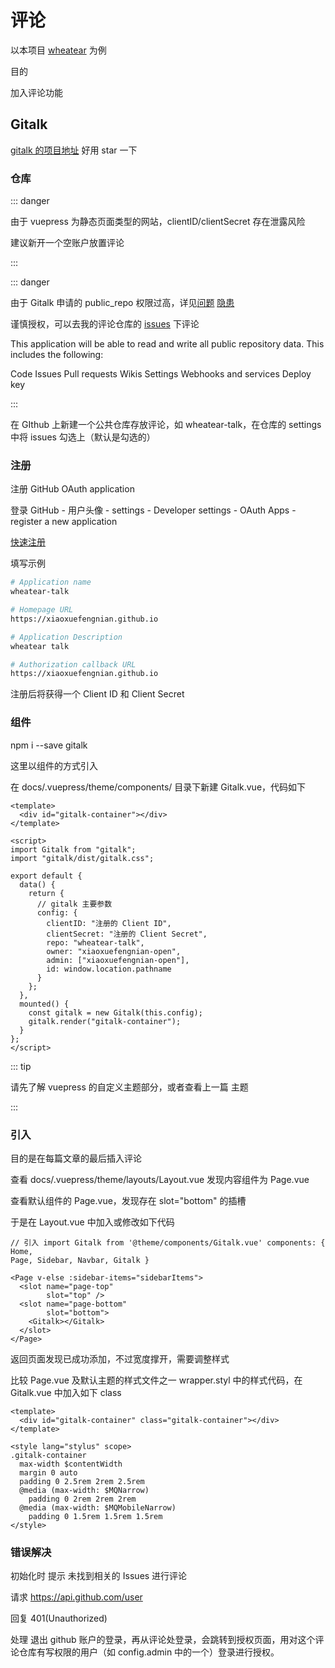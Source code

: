 # 评论

以本项目 [wheatear](https://github.com/xiaoxuefengnian/wheatear) 为例

目的

加入评论功能

## Gitalk

[gitalk 的项目地址](https://github.com/gitalk/gitalk/blob/master/readme-cn.md) 好用 star 一下

### 仓库

::: danger

由于 vuepress 为静态页面类型的网站，clientID/clientSecret 存在泄露风险

建议新开一个空账户放置评论

:::

::: danger

由于 Gitalk 申请的 public_repo 权限过高，详见[问题](https://github.com/gitalk/gitalk/issues/95) [隐患](https://www.v2ex.com/t/535608)

谨慎授权，可以去我的评论仓库的 [issues](https://github.com/xiaoxuefengnian-open/wheatear-talk/issues/3) 下评论

This application will be able to read and write all public repository data. This includes the following:

Code
Issues
Pull requests
Wikis
Settings
Webhooks and services
Deploy key

:::

在 GIthub 上新建一个公共仓库存放评论，如 wheatear-talk，在仓库的 settings 中将 issues 勾选上（默认是勾选的）

### 注册

注册 GitHub OAuth application

登录 GitHub - 用户头像 - settings - Developer settings - OAuth Apps - register a new application

[快速注册](https://github.com/settings/applications/new)

填写示例

```bash
# Application name
wheatear-talk

# Homepage URL
https://xiaoxuefengnian.github.io

# Application Description
wheatear talk

# Authorization callback URL
https://xiaoxuefengnian.github.io
```

注册后将获得一个 Client ID 和 Client Secret

### 组件

npm i --save gitalk

这里以组件的方式引入

在 docs/.vuepress/theme/components/ 目录下新建 Gitalk.vue，代码如下

```vue
<template>
  <div id="gitalk-container"></div>
</template>

<script>
import Gitalk from "gitalk";
import "gitalk/dist/gitalk.css";

export default {
  data() {
    return {
      // gitalk 主要参数
      config: {
        clientID: "注册的 Client ID",
        clientSecret: "注册的 Client Secret",
        repo: "wheatear-talk",
        owner: "xiaoxuefengnian-open",
        admin: ["xiaoxuefengnian-open"],
        id: window.location.pathname
      }
    };
  },
  mounted() {
    const gitalk = new Gitalk(this.config);
    gitalk.render("gitalk-container");
  }
};
</script>
```

::: tip

请先了解 vuepress 的自定义主题部分，或者查看上一篇 主题

:::

### 引入

目的是在每篇文章的最后插入评论

查看 docs/.vuepress/theme/layouts/Layout.vue 发现内容组件为 Page.vue

查看默认组件的 Page.vue，发现存在 slot="bottom" 的插槽

于是在 Layout.vue 中加入或修改如下代码

```vue
// 引入 import Gitalk from '@theme/components/Gitalk.vue' components: { Home,
Page, Sidebar, Navbar, Gitalk }

<Page v-else :sidebar-items="sidebarItems">
  <slot name="page-top"
        slot="top" />
  <slot name="page-bottom"
        slot="bottom">
    <Gitalk></Gitalk>
  </slot>
</Page>
```

返回页面发现已成功添加，不过宽度撑开，需要调整样式

比较 Page.vue 及默认主题的样式文件之一 wrapper.styl 中的样式代码，在 Gitalk.vue 中加入如下 class

```vue
<template>
  <div id="gitalk-container" class="gitalk-container"></div>
</template>

<style lang="stylus" scope>
.gitalk-container
  max-width $contentWidth
  margin 0 auto
  padding 0 2.5rem 2rem 2.5rem
  @media (max-width: $MQNarrow)
    padding 0 2rem 2rem 2rem
  @media (max-width: $MQMobileNarrow)
    padding 0 1.5rem 1.5rem 1.5rem
</style>
```

### 错误解决

初始化时 提示 未找到相关的 Issues 进行评论

请求 https://api.github.com/user

回复 401(Unauthorized)

处理 退出 github 账户的登录，再从评论处登录，会跳转到授权页面，用对这个评论仓库有写权限的用户（如 config.admin 中的一个）登录进行授权。
